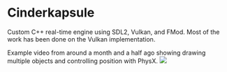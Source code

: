 # Cinderkapsule
Custom C++ real-time engine using SDL2, Vulkan, and FMod.
Most of the work has been done on the Vulkan implementation.

Example video from around a month and a half ago showing drawing multiple objects and controlling position with PhysX.
![](cinderprogress.gif)
